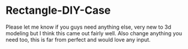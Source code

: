 # Rectangle-DIY-Case
Please let me know if you guys need anything else, very new to 3d modeling but I think this came out fairly well. Also change anything you need too, this is far from perfect and would love any input.
